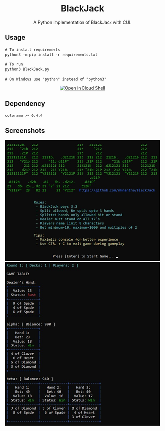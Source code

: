 <h1 align="center">BlackJack</h1>

<p align="center">
A Python implementation of BlackJack with CUI.
</p>

## Usage
```
# To install requirements
python3 -m pip install -r requirements.txt

# To run
python3 BlackJack.py

# On Windows use "python" instead of "python3"
```
<p align="center">
<a href="https://ssh.cloud.google.com/cloudshell/editor?cloudshell_git_repo=https%3A%2F%2Fgithub.com%2Fnknantha%2FBlackJack&cloudshell_tutorial=README.md&shellonly=true">
<img alt="Open in Cloud Shell" src="https://gstatic.com/cloudssh/images/open-btn.svg"></a>
</p>

## Dependency
```
colorama >= 0.4.4
```

## Screenshots
<p align="center">
<img src="Screenshots/Screenshot_1.jpg" alt="Screenshot_1">
<img src="Screenshots/Screenshot_2.jpg" alt="Screenshot_2">
</p>